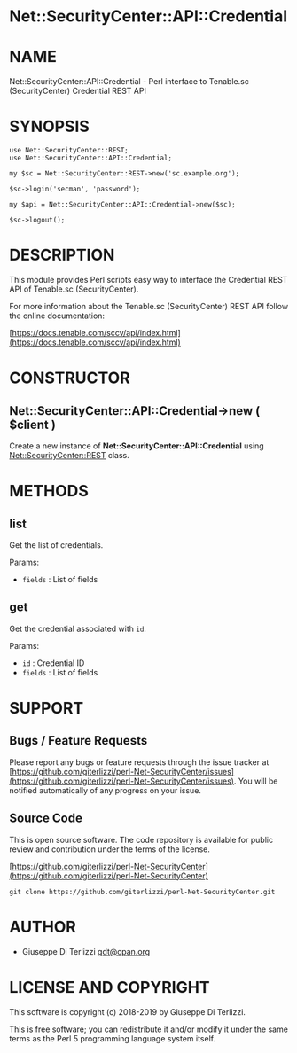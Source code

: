 # Net::SecurityCenter::API::Credential
# NAME

Net::SecurityCenter::API::Credential - Perl interface to Tenable.sc (SecurityCenter) Credential REST API

# SYNOPSIS

    use Net::SecurityCenter::REST;
    use Net::SecurityCenter::API::Credential;

    my $sc = Net::SecurityCenter::REST->new('sc.example.org');

    $sc->login('secman', 'password');

    my $api = Net::SecurityCenter::API::Credential->new($sc);

    $sc->logout();

# DESCRIPTION

This module provides Perl scripts easy way to interface the Credential REST API of Tenable.sc
(SecurityCenter).

For more information about the Tenable.sc (SecurityCenter) REST API follow the online documentation:

[https://docs.tenable.com/sccv/api/index.html](https://docs.tenable.com/sccv/api/index.html)

# CONSTRUCTOR

## Net::SecurityCenter::API::Credential->new ( $client )

Create a new instance of **Net::SecurityCenter::API::Credential** using [Net::SecurityCenter::REST](Net-SecurityCenter-REST.md) class.

# METHODS

## list

Get the list of credentials.

Params:

- `fields` : List of fields

## get

Get the credential associated with `id`.

Params:

- `id` : Credential ID
- `fields` : List of fields

# SUPPORT

## Bugs / Feature Requests

Please report any bugs or feature requests through the issue tracker
at [https://github.com/giterlizzi/perl-Net-SecurityCenter/issues](https://github.com/giterlizzi/perl-Net-SecurityCenter/issues).
You will be notified automatically of any progress on your issue.

## Source Code

This is open source software.  The code repository is available for
public review and contribution under the terms of the license.

[https://github.com/giterlizzi/perl-Net-SecurityCenter](https://github.com/giterlizzi/perl-Net-SecurityCenter)

    git clone https://github.com/giterlizzi/perl-Net-SecurityCenter.git

# AUTHOR

- Giuseppe Di Terlizzi <gdt@cpan.org>

# LICENSE AND COPYRIGHT

This software is copyright (c) 2018-2019 by Giuseppe Di Terlizzi.

This is free software; you can redistribute it and/or modify it under
the same terms as the Perl 5 programming language system itself.
